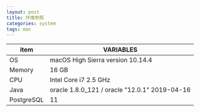 ```yaml
---
layout: post
title: 环境参照
categories: system
tags: mac
---
```

| item       | VARIABLES                                     |
| ---------- | --------------------------------------------- |
| OS         | macOS High Sierra version 10.14.4             |
| Memory     | 16 GB                                         |
| CPU        | Intel Core i7 2.5 GHz                         |
| Java       | oracle 1.8.0_121 / oracle "12.0.1" 2019-04-16 |
| PostgreSQL | 11                                            |

